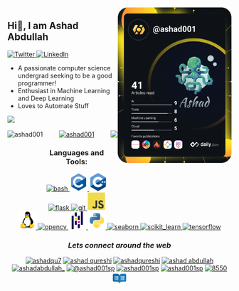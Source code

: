 <div align="left">
  <a href="https://app.daily.dev/ashad001" target="_blank">
    <img
      width="256"
      align="right"
      src="https://github.com/ashad001/ashad001/blob/main/devcard.svg" width="400" alt="Ashad's Dev Card"
    />
  </a>
</div>



## Hi👋, I am Ashad Abdullah
  <a href="https://twitter.com/ashadqu7">
    <img
      src="https://img.shields.io/twitter/follow/ashadqu7?label=(Formerly Twitter)&logo=X&style=flat-square&color=bbbbbb&logoColor=ffffff"
      alt="Twitter"
    />
  </a>
  <a href="https://www.linkedin.com/in//">
    <img
      src="https://img.shields.io/static/v1?logo=linkedin&style=flat-square&color=0072b1&label=LinkedIn&message=%E2%98%86"
      alt="LinkedIn"
    />
  </a>

- A passionate computer science undergrad seeking to be a good programmer!
- Enthusiast in Machine Learning and Deep Learning
- Loves to Automate Stuff

<a>

  <img height="200em" src="https://github-readme-stats.vercel.app/api?username=Ashad001&show_icons=true&theme=dark"/>
</a>

<br>

<p align="center">
    <img align="left" height="180em" src="https://github-readme-streak-stats.herokuapp.com/?user=ashad001&theme=dark" alt="ashad001" />
    <img align="right" height="180em" src="https://github-readme-stats.vercel.app/api/top-langs/?username=Ashad001&layout=compact&theme=dark"/>
</p>

<p align="center">
  <a href="https://github.com/ryo-ma/github-profile-trophy">
    <img src="https://github-profile-trophy.vercel.app/?username=ashad001&theme=darkhub&row=1" alt="ashad001"/>
  </a>
</p>


<h3 align="center">Languages and Tools:</h3>
<p align="center">
  <a href="https://www.gnu.org/software/bash/" target="_blank" rel="noreferrer">
    <img src="https://www.vectorlogo.zone/logos/gnu_bash/gnu_bash-icon.svg" alt="bash" width="40" height="40"/>
  </a>
  <a href="https://www.cprogramming.com/" target="_blank" rel="noreferrer">
    <img src="https://raw.githubusercontent.com/devicons/devicon/master/icons/c/c-original.svg" alt="c" width="40" height="40"/>
  </a>
  <a href="https://www.w3schools.com/cpp/" target="_blank" rel="noreferrer">
    <img src="https://raw.githubusercontent.com/devicons/devicon/master/icons/cplusplus/cplusplus-original.svg" alt="cplusplus" width="40" height="40"/>
  </a>
  <a href="https://flask.palletsprojects.com/" target="_blank" rel="noreferrer">
    <img src="https://www.vectorlogo.zone/logos/pocoo_flask/pocoo_flask-icon.svg" alt="flask" width="40" height="40"/>
  </a>
  <a href="https://git-scm.com/" target="_blank" rel="noreferrer">
    <img src="https://www.vectorlogo.zone/logos/git-scm/git-scm-icon.svg" alt="git" width="40" height="40"/>
  </a>
  <a href="https://developer.mozilla.org/en-US/docs/Web/JavaScript" target="_blank" rel="noreferrer">
    <img src="https://raw.githubusercontent.com/devicons/devicon/master/icons/javascript/javascript-original.svg" alt="javascript" width="40" height="40"/>
  </a>
  <a href="https://www.linux.org/" target="_blank" rel="noreferrer">
    <img src="https://raw.githubusercontent.com/devicons/devicon/master/icons/linux/linux-original.svg" alt="linux" width="40" height="40"/>
  </a>
  <a href="https://opencv.org/" target="_blank" rel="noreferrer">
    <img src="https://www.vectorlogo.zone/logos/opencv/opencv-icon.svg" alt="opencv" width="40" height="40"/>
  </a>
  <a href="https://pandas.pydata.org/" target="_blank" rel="noreferrer">
    <img src="https://raw.githubusercontent.com/devicons/devicon/2ae2a900d2f041da66e950e4d48052658d850630/icons/pandas/pandas-original.svg" alt="pandas" width="40" height="40"/>
  </a>
  <a href="https://www.python.org" target="_blank" rel="noreferrer">
    <img src="https://raw.githubusercontent.com/devicons/devicon/master/icons/python/python-original.svg" alt="python" width="40" height="40"/>
  </a>
  <a href="https://seaborn.pydata.org/" target="_blank" rel="noreferrer"> <img src="https://seaborn.pydata.org/_images/logo-mark-lightbg.svg" alt="seaborn" width="40" height="40"/>
  <a href="https://scikit-learn.org/" target="_blank" rel="noreferrer">
    <img src="https://upload.wikimedia.org/wikipedia/commons/0/05/Scikit_learn_logo_small.svg" alt="scikit_learn" width="40" height="40"/>
  </a>
  <a href="https://www.tensorflow.org" target="_blank" rel="noreferrer">
    <img src="https://www.vectorlogo.zone/logos/tensorflow/tensorflow-icon.svg" alt="tensorflow" width="40" height="40"/>
  </a>
</p>

<h3 align="center"><em>Lets connect around the web</em></h3>
<p align="center">
  <a href="https://twitter.com/ashadqu7" target="blank"><img src="https://raw.githubusercontent.com/rahuldkjain/github-profile-readme-generator/master/src/images/icons/Social/twitter.svg" alt="ashadqu7" height="30" width="40" /></a>
  <a href="https://www.linkedin.com/in/ashadqureshi1/" target="blank"><img src="https://raw.githubusercontent.com/rahuldkjain/github-profile-readme-generator/master/src/images/icons/Social/linked-in-alt.svg" alt="ashad qureshi" height="30" width="40" /></a>
  <a href="https://kaggle.com/ashadqureshi" target="blank"><img src="https://raw.githubusercontent.com/rahuldkjain/github-profile-readme-generator/master/src/images/icons/Social/kaggle.svg" alt="ashadqureshi" height="30" width="40" /></a>
  <a href="https://fb.com/ashad abdullah" target="blank"><img src="https://raw.githubusercontent.com/rahuldkjain/github-profile-readme-generator/master/src/images/icons/Social/facebook.svg" alt="ashad abdullah" height="30" width="40" /></a>
  <a href="https://instagram.com/ashadabdullah_" target="blank"><img src="https://raw.githubusercontent.com/rahuldkjain/github-profile-readme-generator/master/src/images/icons/Social/instagram.svg" alt="ashadabdullah_" height="30" width="40" /></a>
  <a href="https://medium.com/@ashad001sp" target="blank"><img src="https://raw.githubusercontent.com/rahuldkjain/github-profile-readme-generator/master/src/images/icons/Social/medium.svg" alt="@ashad001sp" height="30" width="40" /></a>
  <a href="https://www.hackerrank.com/ashad001sp" target="blank"><img src="https://raw.githubusercontent.com/rahuldkjain/github-profile-readme-generator/master/src/images/icons/Social/hackerrank.svg" alt="ashad001sp" height="30" width="40" /></a>
  <a href="https://www.leetcode.com/ashad001sp" target="blank"><img src="https://raw.githubusercontent.com/rahuldkjain/github-profile-readme-generator/master/src/images/icons/Social/leet-code.svg" alt="ashad001sp" height="30" width="40" /></a>
  <a href="https://discord.gg/scortious" target="blank"><img src="https://raw.githubusercontent.com/rahuldkjain/github-profile-readme-generator/master/src/images/icons/Social/discord.svg" alt="8550" height="30" width="40" /></a>
<a href="https://rb.gy/n1jyp" title="Resume">
  <img src="resume_logo.png" alt="Resume" height="30" width="30"/>
</a>
</p>  
